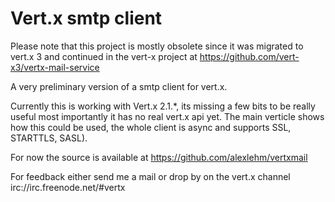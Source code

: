 # Vert.x smtp client

Please note that this project is mostly obsolete since it was migrated to vert.x 3 and continued in the vert-x project
at https://github.com/vert-x3/vertx-mail-service

A very preliminary version of a smtp client for vert.x.

Currently this is working with Vert.x 2.1.*, its missing a few bits to be
really useful most importantly it has no real vert.x api yet. The main
verticle shows how this could be used, the whole client is async and
supports SSL, STARTTLS, SASL).

For now the source is available at https://github.com/alexlehm/vertxmail

For feedback either send me a mail or drop by on the vert.x channel irc://irc.freenode.net/#vertx

